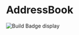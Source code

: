# AddressBook
![Build Badge display](https://github.com/SaadEidGit/AddressBook/actions/workflows/WORKFLOW-FILE/badge.svg)
